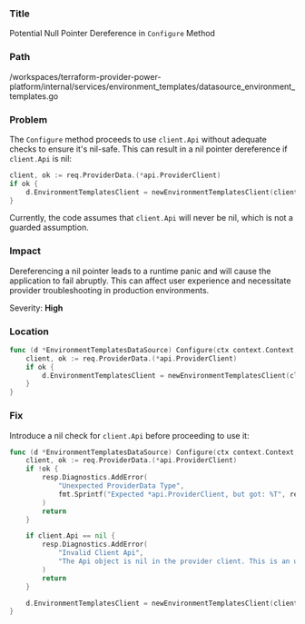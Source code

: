 ### Title

Potential Null Pointer Dereference in `Configure` Method

### Path

/workspaces/terraform-provider-power-platform/internal/services/environment_templates/datasource_environment_templates.go

### Problem

The `Configure` method proceeds to use `client.Api` without adequate checks to ensure it's nil-safe. This can result in a nil pointer dereference if `client.Api` is nil:

```go
client, ok := req.ProviderData.(*api.ProviderClient)
if ok {
    d.EnvironmentTemplatesClient = newEnvironmentTemplatesClient(client.Api)
}
```

Currently, the code assumes that `client.Api` will never be nil, which is not a guarded assumption.

### Impact

Dereferencing a nil pointer leads to a runtime panic and will cause the application to fail abruptly. This can affect user experience and necessitate provider troubleshooting in production environments.

Severity: **High**

### Location

```go
func (d *EnvironmentTemplatesDataSource) Configure(ctx context.Context, req datasource.ConfigureRequest, resp *datasource.ConfigureResponse) {
    client, ok := req.ProviderData.(*api.ProviderClient)
    if ok {
        d.EnvironmentTemplatesClient = newEnvironmentTemplatesClient(client.Api) // Potential nil pointer dereference.
    }
}
```

### Fix

Introduce a nil check for `client.Api` before proceeding to use it:

```go
func (d *EnvironmentTemplatesDataSource) Configure(ctx context.Context, req datasource.ConfigureRequest, resp *datasource.ConfigureResponse) {
    client, ok := req.ProviderData.(*api.ProviderClient)
    if !ok {
        resp.Diagnostics.AddError(
            "Unexpected ProviderData Type",
            fmt.Sprintf("Expected *api.ProviderClient, but got: %T", req.ProviderData),
        )
        return
    }

    if client.Api == nil {
        resp.Diagnostics.AddError(
            "Invalid Client Api",
            "The Api object is nil in the provider client. This is an unexpected state. Please contact support or check the client configuration.",
        )
        return
    }

    d.EnvironmentTemplatesClient = newEnvironmentTemplatesClient(client.Api)
}
```